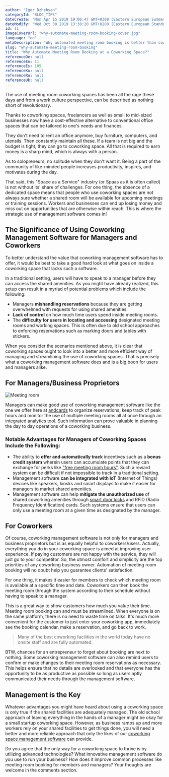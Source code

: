 ```yaml
---
author: "Igor Dzhebyan"
categoryId: "BLOG_TIPS"
dateCreate: "Mon Apr 15 2019 19:06:47 GMT+0300 (Eastern European Summer Time)"
dateModify: "Wed Oct 30 2019 13:38:20 GMT+0200 (Eastern European Standard Time)"
id: 11
imageCoverUrl: "why-automate-meeting-room-booking-cover.jpg"
language: "en"
metaDescription: "Why automated meeting room booking is better than coworking space manager's manual work? Know the benefits for all parties involved: members, managers, owners."
slug: "why-automate-meeting-room-booking"
title: "Why Automate Meeting Room Booking at a Coworking Space?"
referenceDe: null
referenceEn: 11
referenceEs: 105
referenceKo: null
referenceRu: null
referenceUk: null
---
```


The use of meeting room coworking spaces has been all the rage these days and from a work culture perspective, can be described as nothing short of revolutionary.

Thanks to coworking spaces, freelancers as well as small to mid-sized businesses now have a cost-effective alternative to conventional office spaces that can be tailored to one's needs and finances. 

They don't need to rent an office anymore, buy furniture, computers, and utensils. Then constantly maintain all these. If a team is not big and the budget is tight, they can go to coworking space. All that is required to earn money is a sharp mind, which is always with a person. 

As to solopreneurs, no solitude when they don't want it. Being a part of the community of like-minded people increases productivity, inspires, and motivates during the day.

That said, this "Space as a Service" industry (or Spaas as it is often called) is not without its' share of challenges. For one thing, the absence of a dedicated space means that people who use coworking spaces are not always sure whether a shared room will be available for upcoming meetings or training sessions. Workers and businesses can end up losing money and miss out on opportunities that are otherwise within reach. This is where the strategic use of management software comes in!

## The Significance of Using Coworking Management Software for Managers and Coworkers

To better understand the value that coworking management software has to offer, it would be best to take a good hard look at what goes on inside a coworking space that lacks such a software. 

In a traditional setting, users will have to speak to a manager before they can access the shared amenities. As you might have already realized, this setup can result in a myriad of potential problems which include the following:

- Managers **mishandling reservations** because they are getting overwhelmed with requests for using shared amenities.
- **Lack of control** on how much time users spend inside meeting rooms.
- The **difficulty for users in locating and accessing** designated meeting rooms and working spaces. This is often due to old school approaches to enforcing reservations such as marking doors and tables with stickers.

When you consider the scenarios mentioned above, it is clear that coworking spaces ought to look into a better and more efficient way of managing and streamlining the use of coworking spaces. That is precisely what a coworking management software does and is a big boon for users and managers alike.

## For Managers/Business Proprietors

![Meeting room](https://s3.ap-northeast-2.amazonaws.com/blogs.andcards.com/why-automate-meeting-room-booking-1.jpg|height=1080,width=1920)

Managers can make good use of coworking management software like the one we offer here at [andcards](https://andcards.com/) to organize reservations, keep track of peak hours and monitor the use of multiple meeting rooms all at once through an integrated analytics tool. Such information can prove valuable in planning the day to day operations of a coworking business.

### Notable Advantages for Managers of Coworking Spaces Include the Following:

- The ability to **offer and automatically track** incentives such as a **bonus credit system** wherein users can accumulate points that they can exchange for perks like ["free meeting room hours"](https://andcards.com/blog/software/meeting-room-credits-at-a-coworking-space). Such a reward system can be difficult if not impossible to track in a traditional setting.
- Management software **can be integrated with IoT** (Internet of Things) devices like speakers, kiosks and smart displays to make it easier for managers to market shared amenities.
- Management software can help **mitigate the unauthorized use** of shared coworking amenities through [smart door locks](https://andcards.com/blog/experts/interview-with-bernhard-mehl-ceo-kisi-industry-leading-physical-security-system-for-modern-facilities) and RFID (Radio Frequency Identification) cards. Such systems ensure that users can only use a meeting room at a given time as designated by the manager.

## For Coworkers

Of course, coworking management software is not only for managers and business proprietors but is as equally helpful to coworkers/users. Actually, everything you do in your coworking space is aimed at improving user experience. If paying customers are not happy with the service, they will just go to your competitor. So, the utmost comfort and simplicity are the top priorities of any coworking business owner. Automation of meeting room booking will no doubt help you guarantee clients' satisfaction.   

For one thing, it makes it easier for members to check which meeting room is available at a specific time and date. Coworkers can then book the meeting room through the system according to their schedule without having to speak to a manager. 

This is a great way to show customers how much you value their time. Meeting room booking can and must be streamlined. When everyone is on the same platform, there is no need to waste time on talks. It's much more convenient for the customer to just enter your coworking app, immediately see the booking calendar, make a reservation, and go back to work. 

> Many of the best coworking facilities in the world today have no onsite staff and are fully automated.

BTW, chances for an entrepreneur to forget about booking are next to nothing. Some coworking management software can also remind users to confirm or make changes to their meeting room reservations as necessary. This helps ensure that no details are overlooked and that everyone has the opportunity to be as productive as possible so long as users aptly communicated their needs through the management software.

## Management is the Key

Whatever advantages you might have heard about using a coworking space is only true if the shared facilities are adequately managed. The old school approach of leaving everything in the hands of a manager might be okay for a small startup coworking space. However, as business ramps up and more workers rely on your shared facilities to get things done, you will need a better and more reliable approach that only the likes of our [coworking space management software](https://andcards.com/) can provide.

Do you agree that the only way for a coworking space to thrive is by utilizing advanced technologies? What innovative management software do you use to run your business? How does it improve common processes like meeting room booking for members and managers? Your thoughts are welcome in the comments section. 
